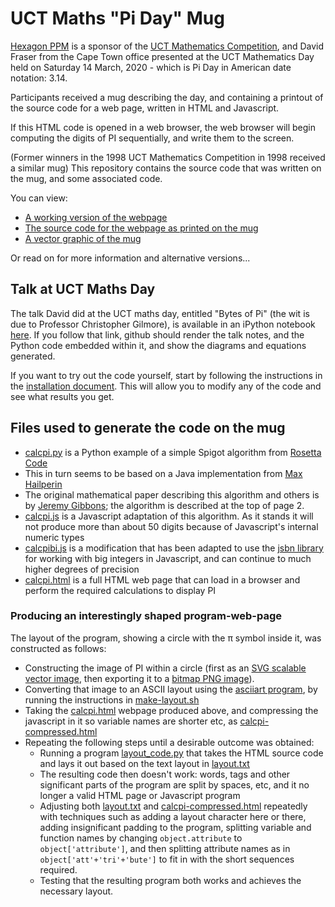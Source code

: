 UCT Maths "Pi Day" Mug
======================

[Hexagon PPM](https://hexagonppm.com/) is a sponsor of the 
[UCT Mathematics Competition](http://www.mth.uct.ac.za/mam/outreach/competition/),
and David Fraser from the Cape Town office presented at the UCT Mathematics Day
held on Saturday 14  March, 2020 - which is Pi Day in American date notation: 3.14.

Participants received a mug describing the day, and containing 
a printout of the source code for a web page, written in HTML and Javascript.

If this HTML code is opened in a web browser, the web browser will begin computing
the digits of PI sequentially, and write them to the screen.

(Former winners in the 1998 UCT Mathematics Competition in 1998 received a similar mug)
This repository contains the source code that was written on the mug, and some associated code.

You can view:

* [A working version of the webpage](https://cdn.rawgit.com/j5int/uct-maths-mug/pi-day-2020/pi-logo.html)
* [The source code for the webpage as printed on the mug](https://raw.githubusercontent.com/j5int/uct-maths-mug/pi-day-2020/pi-logo.html)
* [A vector graphic of the mug](uct-maths-mug-pi-day-2020.svg)

Or read on for more information and alternative versions...

Talk at UCT Maths Day
---------------------

The talk David did at the UCT maths day, entitled "Bytes of Pi" (the wit is due to Professor Christopher Gilmore),
is available in an iPython notebook [here](./talk-notes.ipynb). If you follow that link, github should render the
talk notes, and the Python code embedded within it, and show the diagrams and equations generated.

If you want to try out the code yourself, start by following the instructions in the [installation document](./installing.md).
This will allow you to modify any of the code and see what results you get.


Files used to generate the code on the mug
------------------------------------------

* [calcpi.py](calcpi.py) is a Python example of a simple Spigot algorithm from [Rosetta Code](http://rosettacode.org/wiki/Pi#Python)
* This in turn seems to be based on a Java implementation from [Max Hailperin](https://github.com/Max-Hailperin/PiScroll/blob/master/app/src/main/java/edu/gac/mcs/max/piscroll/PiSpigot.java)
* The original mathematical paper describing this algorithm and others is by [Jeremy Gibbons](http://www.cs.ox.ac.uk/people/jeremy.gibbons/publications/spigot.pdf);
  the algorithm is described at the top of page 2. 
* [calcpi.js](calcpi.js) is a Javascript adaptation of this algorithm. As it stands it will not produce more than about 50 digits because of Javascript's internal numeric types
* [calcpibi.js](calcpibi.js) is a modification that has been adapted to use the [jsbn library](http://www-cs-students.stanford.edu/~tjw/jsbn/) for working with big integers in Javascript, and can continue to much higher degrees of precision
* [calcpi.html](calcpi.html) is a full HTML web page that can load in a browser and perform the required calculations to display PI

### Producing an interestingly shaped program-web-page

The layout of the program, showing a circle with the π symbol inside it, was constructed as follows:

* Constructing the image of PI within a circle
  (first as an [SVG scalable vector image](pi-circle.svg), then exporting it to a [bitmap PNG image](./pi-circle.png)). 
* Converting that image to an ASCII layout using the [asciiart program](https://github.com/nodanaonlyzuul/asciiart),
  by running the instructions in [make-layout.sh](make-layout.sh)
* Taking the [calcpi.html](calcpi.html) webpage produced above, and compressing the javascript in it so variable names
  are shorter etc, as [calcpi-compressed.html](calcpi-compressed.html)
* Repeating the following steps until a desirable outcome was obtained:
  - Running a program [layout_code.py](layout_code.py) that takes the HTML source code
    and lays it out based on the text layout in [layout.txt](layout.txt)
  - The resulting code then doesn't work: words, tags and other significant parts of the program are split by spaces, etc, 
    and it no longer a valid HTML page or Javascript program
  - Adjusting both [layout.txt](layout.txt) and [calcpi-compressed.html](calcpi-compressed.html) repeatedly with techniques
    such as adding a layout character here or there, adding insignificant padding to the program,
    splitting variable and function names by changing `object.attribute` to `object['attribute']`, and then splitting
    attribute names as in `object['att'+'tri'+'bute']` to fit in with the short sequences required.
  - Testing that the resulting program both works and achieves the necessary layout.

